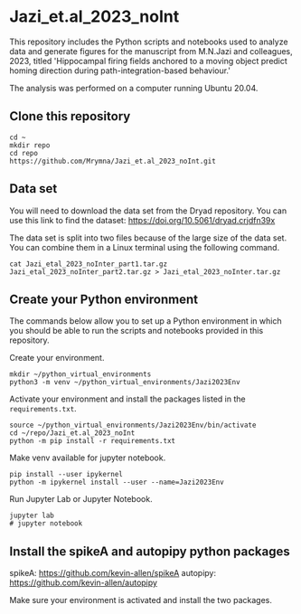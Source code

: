 # Jazi_et.al_2023_noInt

This repository includes the Python scripts and notebooks used to analyze data and generate figures for the manuscript from M.N.Jazi and colleagues, 2023, titled 'Hippocampal firing fields anchored to a moving object predict homing direction during path-integration-based behaviour.'


The analysis was performed on a computer running Ubuntu 20.04.


## Clone this repository


```
cd ~
mkdir repo
cd repo
https://github.com/Mrymna/Jazi_et.al_2023_noInt.git
```


## Data set


You will need to download the data set from the Dryad repository. You can use this link to find the dataset: https://doi.org/10.5061/dryad.crjdfn39x


The data set is split into two files because of the large size of the data set. You can combine them in a Linux terminal using the following command.


 ```
cat Jazi_etal_2023_noInter_part1.tar.gz Jazi_etal_2023_noInter_part2.tar.gz > Jazi_etal_2023_noInter.tar.gz
```


## Create your Python environment


The commands below allow you to set up a Python environment in which you should be able to run the scripts and notebooks provided in this repository. 


Create your environment.


```
mkdir ~/python_virtual_environments
python3 -m venv ~/python_virtual_environments/Jazi2023Env
```


Activate your environment and install the packages listed in the `requirements.txt`.


```
source ~/python_virtual_environments/Jazi2023Env/bin/activate
cd ~/repo/Jazi_et.al_2023_noInt
python -m pip install -r requirements.txt
```


Make venv available for jupyter notebook.


```
pip install --user ipykernel
python -m ipykernel install --user --name=Jazi2023Env
```
Run Jupyter Lab or Jupyter Notebook.


```
jupyter lab
# jupyter notebook
```


## Install the spikeA and autopipy python packages

spikeA: https://github.com/kevin-allen/spikeA
autopipy: https://github.com/kevin-allen/autopipy


Make sure your environment is activated and install the two packages.
